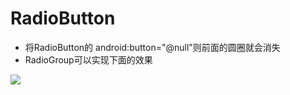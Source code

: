 # RadioButton

- 将RadioButton的 android:button="@null"则前面的圆圈就会消失
- RadioGroup可以实现下面的效果

![](http://olg7c0d2n.bkt.clouddn.com/17-6-8/58678407.jpg)